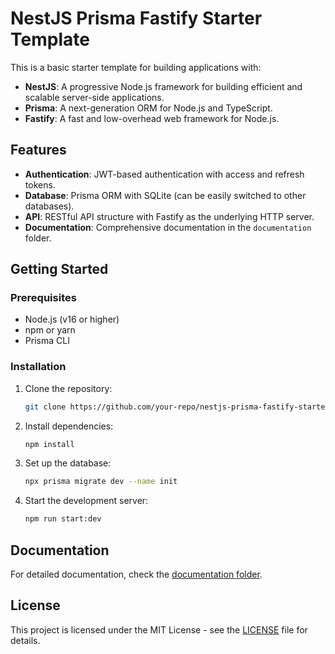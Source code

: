 # NestJS Prisma Fastify Starter Template

This is a basic starter template for building applications with:
- **NestJS**: A progressive Node.js framework for building efficient and scalable server-side applications.
- **Prisma**: A next-generation ORM for Node.js and TypeScript.
- **Fastify**: A fast and low-overhead web framework for Node.js.

## Features
- **Authentication**: JWT-based authentication with access and refresh tokens.
- **Database**: Prisma ORM with SQLite (can be easily switched to other databases).
- **API**: RESTful API structure with Fastify as the underlying HTTP server.
- **Documentation**: Comprehensive documentation in the `documentation` folder.

## Getting Started

### Prerequisites
- Node.js (v16 or higher)
- npm or yarn
- Prisma CLI

### Installation
1. Clone the repository:
   ```bash
   git clone https://github.com/your-repo/nestjs-prisma-fastify-starter.git
   ```
2. Install dependencies:
   ```bash
   npm install
   ```
3. Set up the database:
   ```bash
   npx prisma migrate dev --name init
   ```
4. Start the development server:
   ```bash
   npm run start:dev
   ```

## Documentation
For detailed documentation, check the [documentation folder](./documentation/README.md).

## License
This project is licensed under the MIT License - see the [LICENSE](LICENSE) file for details.
